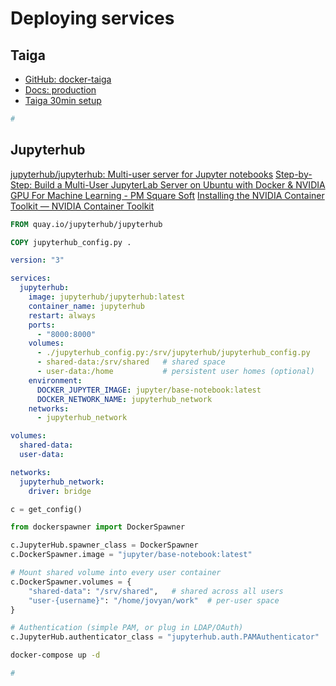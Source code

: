 # Deploying services

## Taiga

- [GitHub: docker-taiga](https://github.com/docker-taiga/taiga)
- [Docs: production](https://docs.taiga.io/setup-production.html#_get_repository)
- [Taiga 30min setup](https://community.taiga.io/t/taiga-30min-setup/170)

```bash
#
```
## Jupyterhub

[jupyterhub/jupyterhub: Multi-user server for Jupyter notebooks](https://github.com/jupyterhub/jupyterhub)
[Step-by-Step: Build a Multi-User JupyterLab Server on Ubuntu with Docker & NVIDIA GPU For Machine Learning - PM Square Soft](https://pmsquaresoft.com/machine-learning-jupyterlab-docker-ubuntu-gpu-multiple-users/)
[Installing the NVIDIA Container Toolkit — NVIDIA Container Toolkit](https://docs.nvidia.com/datacenter/cloud-native/container-toolkit/latest/install-guide.html#with-dnf-rhel-centos-fedora-amazon-linux)

```dockerfile
FROM quay.io/jupyterhub/jupyterhub

COPY jupyterhub_config.py .
```

```yaml
version: "3"

services:
  jupyterhub:
    image: jupyterhub/jupyterhub:latest
    container_name: jupyterhub
    restart: always
    ports:
      - "8000:8000"
    volumes:
      - ./jupyterhub_config.py:/srv/jupyterhub/jupyterhub_config.py
      - shared-data:/srv/shared   # shared space
      - user-data:/home           # persistent user homes (optional)
    environment:
      DOCKER_JUPYTER_IMAGE: jupyter/base-notebook:latest
      DOCKER_NETWORK_NAME: jupyterhub_network
    networks:
      - jupyterhub_network

volumes:
  shared-data:
  user-data:

networks:
  jupyterhub_network:
    driver: bridge
```

```python
c = get_config()

from dockerspawner import DockerSpawner

c.JupyterHub.spawner_class = DockerSpawner
c.DockerSpawner.image = "jupyter/base-notebook:latest"

# Mount shared volume into every user container
c.DockerSpawner.volumes = {
    "shared-data": "/srv/shared",   # shared across all users
    "user-{username}": "/home/jovyan/work"  # per-user space
}

# Authentication (simple PAM, or plug in LDAP/OAuth)
c.JupyterHub.authenticator_class = "jupyterhub.auth.PAMAuthenticator"
```

```bash
docker-compose up -d
```

```bash
#
```